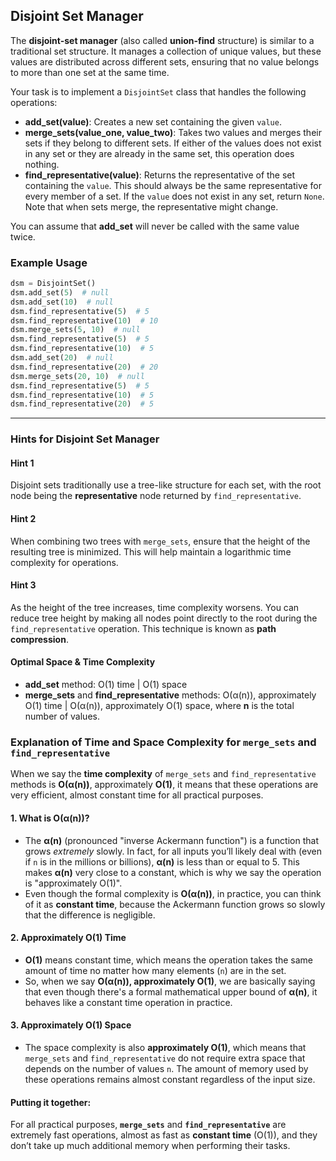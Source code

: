 

## Disjoint Set Manager

The **disjoint-set manager** (also called **union-find** structure) is similar to a traditional set structure. It manages a collection of unique values, but these values are distributed across different sets, ensuring that no value belongs to more than one set at the same time.

Your task is to implement a `DisjointSet` class that handles the following operations:

- **add_set(value)**: Creates a new set containing the given `value`.  
- **merge_sets(value_one, value_two)**: Takes two values and merges their sets if they belong to different sets. If either of the values does not exist in any set or they are already in the same set, this operation does nothing.
- **find_representative(value)**: Returns the representative of the set containing the `value`. This should always be the same representative for every member of a set. If the `value` does not exist in any set, return `None`. Note that when sets merge, the representative might change.

You can assume that **add_set** will never be called with the same value twice.

### Example Usage

```python
dsm = DisjointSet()
dsm.add_set(5)  # null
dsm.add_set(10)  # null
dsm.find_representative(5)  # 5
dsm.find_representative(10)  # 10
dsm.merge_sets(5, 10)  # null
dsm.find_representative(5)  # 5
dsm.find_representative(10)  # 5
dsm.add_set(20)  # null
dsm.find_representative(20)  # 20
dsm.merge_sets(20, 10)  # null
dsm.find_representative(5)  # 5
dsm.find_representative(10)  # 5
dsm.find_representative(20)  # 5
```

---

### Hints for Disjoint Set Manager

#### Hint 1
Disjoint sets traditionally use a tree-like structure for each set, with the root node being the **representative** node returned by `find_representative`.

#### Hint 2
When combining two trees with `merge_sets`, ensure that the height of the resulting tree is minimized. This will help maintain a logarithmic time complexity for operations.

#### Hint 3
As the height of the tree increases, time complexity worsens. You can reduce tree height by making all nodes point directly to the root during the `find_representative` operation. This technique is known as **path compression**.

#### Optimal Space & Time Complexity
- **add_set** method: O(1) time | O(1) space
- **merge_sets** and **find_representative** methods: O(α(n)), approximately O(1) time | O(α(n)), approximately O(1) space, where **n** is the total number of values.






### Explanation of Time and Space Complexity for `merge_sets` and `find_representative`

When we say the **time complexity** of `merge_sets` and `find_representative` methods is **O(α(n))**, approximately **O(1)**, it means that these operations are very efficient, almost constant time for all practical purposes. 



#### 1. What is O(α(n))?
- The **α(n)** (pronounced "inverse Ackermann function") is a function that grows *extremely* slowly. In fact, for all inputs you’ll likely deal with (even if `n` is in the millions or billions), **α(n)** is less than or equal to 5. This makes **α(n)** very close to a constant, which is why we say the operation is "approximately O(1)".
- Even though the formal complexity is **O(α(n))**, in practice, you can think of it as **constant time**, because the Ackermann function grows so slowly that the difference is negligible.

#### 2. Approximately O(1) Time
- **O(1)** means constant time, which means the operation takes the same amount of time no matter how many elements (`n`) are in the set.
- So, when we say **O(α(n)), approximately O(1)**, we are basically saying that even though there's a formal mathematical upper bound of **α(n)**, it behaves like a constant time operation in practice.

#### 3. Approximately O(1) Space
- The space complexity is also **approximately O(1)**, which means that `merge_sets` and `find_representative` do not require extra space that depends on the number of values `n`. The amount of memory used by these operations remains almost constant regardless of the input size.

#### Putting it together:
For all practical purposes, **`merge_sets`** and **`find_representative`** are extremely fast operations, almost as fast as **constant time** (O(1)), and they don’t take up much additional memory when performing their tasks.

